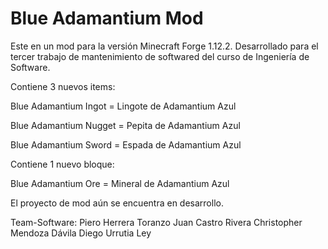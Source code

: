 # Blue Adamantium Mod
Este en un mod para la versión Minecraft Forge 1.12.2. Desarrollado para el tercer trabajo de mantenimiento de softwared del curso de  Ingeniería de Software.

Contiene 3 nuevos items:

Blue Adamantium Ingot = Lingote de Adamantium Azul

Blue Adamantium Nugget = Pepita de Adamantium Azul

Blue Adamantium Sword = Espada de Adamantium Azul

Contiene 1 nuevo bloque:

Blue Adamantium Ore = Mineral de Adamantium Azul

El proyecto de mod aún se encuentra en desarrollo.


Team-Software:
Piero Herrera Toranzo
Juan Castro Rivera
Christopher Mendoza Dávila
Diego Urrutia Ley

